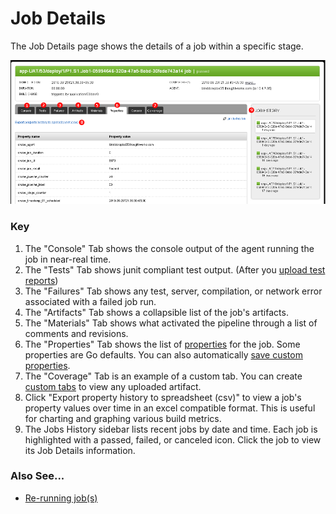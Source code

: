 # Job Details

The Job Details page shows the details of a job within a specific stage.

![Job Details Page](../resources/images/cruise/JobDetails.png)

### Key

1.  The "Console" Tab shows the console output of the agent running the job in near-real time.
2.  The "Tests" Tab shows junit compliant test output. (After you [upload test reports](dev_upload_test_report.html))
3.  The "Failures" Tab shows any test, server, compilation, or network error associated with a failed job run.
4.  The "Artifacts" Tab shows a collapsible list of the job's artifacts.
5.  The "Materials" Tab shows what activated the pipeline through a list of comments and revisions.
6.  The "Properties" Tab shows the list of [properties](../advanced_usage/properties.html) for the job. Some properties are Go defaults. You can also automatically [save custom properties](dev_save_properties.html).
7.  The "Coverage" Tab is an example of a custom tab. You can create [custom tabs](dev_see_artifact_as_tab.html) to view any uploaded artifact.
8.  Click "Export property history to spreadsheet (csv)" to view a job's property values over time in an excel compatible format. This is useful for charting and graphing various build metrics.
9.  The Jobs History sidebar lists recent jobs by date and time. Each job is highlighted with a passed, failed, or canceled icon. Click the job to view its Job Details information.

### Also See...

-   [Re-running job(s)](job_rerun.html)